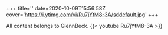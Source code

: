 +++
title=''
date=2020-10-09T15:56:58Z
cover='https://i.ytimg.com/vi/Ru7jYtM8-3A/sddefault.jpg'
+++

All content belongs to GlennBeck.
{{< youtube Ru7jYtM8-3A >}}
